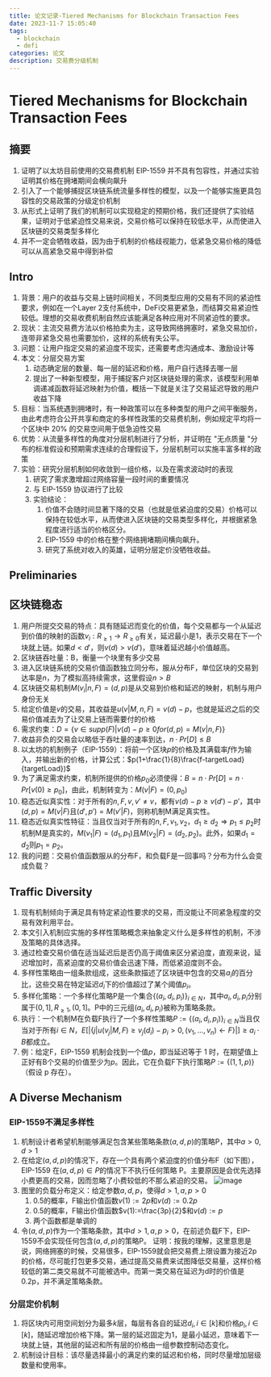```yaml
---
title: 论文记录-Tiered Mechanisms for Blockchain Transaction Fees
date: 2023-11-7 15:05:40
tags:
  - blockchain
  - defi
categories: 论文
description: 交易费分级机制
---
```

# Tiered Mechanisms for Blockchain Transaction Fees
## 摘要
1. 证明了以太坊目前使用的交易费机制 EIP-1559 并不具有包容性，并通过实验证明其价格在拥堵期间会横向飙升
2. 引入了一个能够捕捉区块链系统流量多样性的模型，以及一个能够实施更具包容性的交易政策的分级定价机制
3. 从形式上证明了我们的机制可以实现稳定的预期价格，我们还提供了实验结果，证明对于低紧迫性交易来说，交易价格可以保持在较低水平，从而使进入区块链的交易类型多样化
4. 并不一定会牺牲收益，因为由于机制的价格歧视能力，低紧急交易价格的降低可以从高紧急交易中得到补偿
## Intro
1. 背景：用户的收益与交易上链时间相关，不同类型应用的交易有不同的紧迫性要求，例如在一个Layer 2支付系统中，DeFi交易更紧急，而结算交易紧迫性较低。理想的交易收费机制自然应该能满足各种应用对不同紧迫性的要求。
2. 现状：主流交易费方法以价格拍卖为主，这导致网络拥塞时，紧急交易加价，连带非紧急交易也需要加价，这样的系统有失公平。
3. 问题：让用户指定交易的紧迫度不现实，还需要考虑沟通成本、激励设计等
4. 本文：分层交易方案
	1. 动态确定层的数量、每一层的延迟和价格，用户自行选择去哪一层
	2. 提出了一种新型模型，用于捕捉客户对区块链处理的需求，该模型利用单调递减函数将延迟映射为价值，概括一下就是关注了交易延迟导致的用户收益下降
5. 目标：当系统遇到拥堵时，有一种政策可以在多种类型的用户之间平衡服务，由此考虑符合公开共享和商定的多样性政策的交易费机制，例如规定平均将一个区块中 20% 的交易空间用于低急迫性交易
6. 优势：从流量多样性的角度对分层机制进行了分析，并证明在 "无点质量 "分布的标准假设和预期需求连续的合理假设下，分层机制可以实施丰富多样的政策
7. 实验：研究分层机制如何收敛到一组价格，以及在需求波动时的表现
	1. 研究了需求激增超过网络容量一段时间的重要情况
	2. 与 EIP-1559 协议进行了比较
	3. 实验结论：
		1. 价值不会随时间显著下降的交易（也就是低紧迫度的交易）价格可以保持在较低水平，从而使进入区块链的交易类型多样化，并根据紧急程度进行适当的价格区分。
		2. EIP-1559 中的价格在整个网络拥堵期间横向飙升。
		3. 研究了系统对收入的英雄，证明分层定价没牺牲收益。
## Preliminaries
## 区块链稳态
1. 用户所提交交易的特点：具有随延迟而变化的价值，每个交易都与一个从延迟到价值的映射的函数$v_i: R_{\geq 1}\rightarrow R_{\geq 0}$有关，延迟最小是1，表示交易在下一个块就上链。如果$d<d'$，则$v(d)>v(d')$，意味着延迟越小价值越高。
2. 区块链吞吐量：B，衡量一个块里有多少交易
3. 进入区块链系统的交易价值函数独立同分布，服从分布F，单位区块的交易到达率是$n$，为了模拟高持续需求，这里假设$n>B$
4. 区块链交易机制$M(v_i|n,F)=(d,p)$是从交易到价格和延迟的映射，机制与用户身份无关
5. 给定价值是$v$的交易，其收益是$u(v|M,n,F)=v(d)-p$，也就是延迟之后的交易价值减去为了让交易上链而需要付的价格
6. 需求约束：$D=\{v\in supp(F)|v(d)−p\geq 0 for (d,p)=M(v|n,F)\}$
7. 收益非负的交易会以略低于吞吐量的速率到达，$n\cdot Pr[D]\leq B$
8. 以太坊的机制例子（EIP-1559）：将前一个区块$p$的价格及其满载率$f$作为输入，并输出新的价格，计算公式：$p(1+\frac{1}{8}\frac{f-targetLoad}{targetLoad})$
9. 为了满足需求约束，机制所提供的价格$p_0$必须使得：$B=n\cdot Pr[D]=n\cdot Pr[v(0)\geq p_0]$，由此，机制转变为：$M(v|F)=(0,p_0)$
10. 稳态近似真实性：对于所有的$n,F,v,v'\neq v$，都有$v(d)−p\geq v(d')−p'$，其中$(d,p)=M(v|F)$且$(d',p')=M(v'|F)$，则称机制M满足真实性。
11. 稳态近似真实性特征：当且仅当对于所有的$n,F,v_1,v_2$，$d_1\geq d_2\Rightarrow p_1\leq p_2$时机制M是真实的，$M(v_1|F)=(d_1,p_1)$且$M(v_2|F)=(d_2,p_2)$。此外，如果$d_1=d_2$则$p_1=p_2$。
12. 我的问题：交易价值函数服从的分布F，和负载F是一回事吗？分布为什么会变成负载？
## Traffic Diversity
1. 现有机制倾向于满足具有特定紧迫性要求的交易，而没能让不同紧急程度的交易有效利用平台。
2. 本文引入机制应实施的多样性策略概念来抽象定义什么是多样性的机制，不涉及策略的具体选择。
3. 通过检查交易价值在适当延迟后是否仍高于阈值来区分紧迫度，直观来说，延迟增加时，高紧迫度的交易价值会迅速下降，而低紧迫度则不会。
4. 多样性策略由一组条款组成，这些条款描述了区块链中包含的交易$a_i$的百分比，这些交易在特定延迟$d_i$下的价值超过了某个阈值$p_i$。
5. 多样化策略：一个多样化策略P是一个集合$\{(a_i,d_i,p_i)\}_{i\in N}$，其中$a_i,d_i,p_i$分别属于$(0,1],R_{\geq 1},(0,1]$。P中的三元组$(a_i,d_i,p_i)$被称为策略条款。
6. 执行：一个机制M在负载F执行了一个多样性策略$P:=\{(a_i,d_i,p_i)\}_{i\in N}$当且仅当对于所有$i\in N$，$E[|\{j|u(v_j|M,F)\geq v_j(d_i)-p_i>0,(v_1,...,v_n)\leftarrow F\}|]\geq a_i\cdot B$都成立。
7. 例：给定F，EIP-1559 机制会找到一个值$p$，即当延迟等于 1 时，在期望值上正好有B个交易的价值至少为$p$。因此，它在负载F下执行策略$P:=\{(1, 1, p)\}$（假设 p 存在）。
## A Diverse Mechanism
### EIP-1559不满足多样性
1. 机制设计者希望机制能够满足包含某些策略条款$(a,d,p)$的策略P，其中$a>0,d>1$
2. 在给定$(a, d, p)$的情况下，存在一个具有两个紧迫度的价值分布F（如下图），EIP-1559 在$(a, d, p)\in P$的情况下不执行任何策略 P。主要原因是会优先选择小费更高的交易，因而忽略了小费较低的不那么紧迫的交易。
	![image](https://github.com/likun1208/image/blob/master/tiered-1.png?raw=true)
3. 图里的负载分布定义：给定参数$a,d,p$，使得$d>1,a,p>0$
	1. 0.5的概率，F输出价值函数$v(1):=2p$和$v(d):=0.2p$
	2. 0.5的概率，F输出价值函数$v(1):=\frac{3p}{2}$和$v(d):=p$
	3. 两个函数都是单调的
4. 令$(a,d,p)$作为一个策略条款，其中$d>1,a,p>0$，在前述负载F下，EIP-1559不会实现任何包含$(a,d,p)$的策略P。
	证明：按我的理解，这里意思是说，网络拥塞的时候，交易很多，EIP-1559就会把交易费上限设置为接近2p的价格，尽可能打包更多交易，通过提高交易费来试图降低交易量，这样价格较低的第二类交易就不可能被选中。而第一类交易在延迟为d时的价值是0.2p，并不满足策略条款。
### 分层定价机制
1. 将区块内可用空间划分为最多$k$层，每层有各自的延迟$d_i,i\in[k]$和价格$p_i,i\in[k]$，随延迟增加价格下降。第一层的延迟固定为1，是最小延迟，意味着下一块就上链，其他层的延迟和所有层的价格由一组参数控制动态变化。
2. 机制设计目标：该尽量选择最小的满足约束的延迟和价格，同时尽量增加层级数量和使用率。